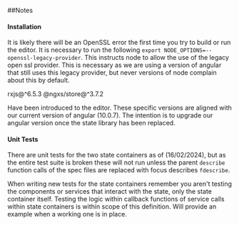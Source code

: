 ##Notes
#### Installation
It is likely there will be an OpenSSL error the first time you try to build or run the editor. It is necessary to run the following `export NODE_OPTIONS=--openssl-legacy-provider`. This instructs node to allow the use of the legacy open ssl provider. This is necessary as we are using a version of angular that still uses this legacy provider, but never versions of node complain about this by default.

rxjs@^6.5.3
@ngxs/store@^3.7.2

Have been introduced to the editor. These specific versions are aligned with our current version of angular (10.0.7). The intention is to upgrade our angular version once the state library has been replaced.

#### Unit Tests
There are unit tests for the two state containers as of (16/02/2024), but as the entire test suite is broken these will not run unless the parent `describe` function calls of the spec files are replaced with focus describes `fdescribe`.

When writing new tests for the state containers remember you aren't testing the components or services that interact with the state, only the state container itself. Testing the logic within callback functions of service calls within state containers is within scope of this definition. Will provide an example when a working one is in place.